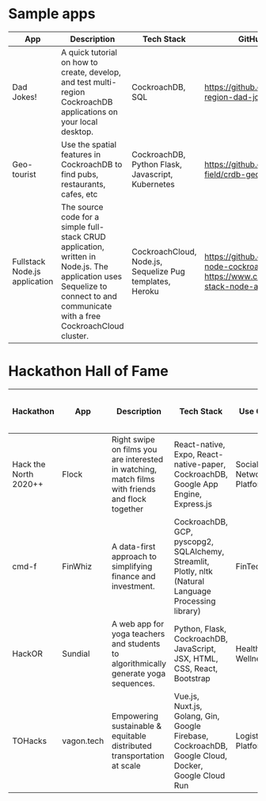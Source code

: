 # Sample apps

App | Description | Tech Stack | GitHub Repo / Blog Post |  
----|-------------|------------|-------------|
Dad Jokes! | A quick tutorial on how to create, develop, and test multi-region CockroachDB applications on your local desktop. | CockroachDB, SQL | https://github.com/chriscasano/multi-region-dad-jokes | 
Geo-tourist | Use the spatial features in CockroachDB to find pubs, restaurants, cafes, etc | CockroachDB, Python Flask, Javascript, Kubernetes | https://github.com/cockroachlabs-field/crdb-geo-tourist
Fullstack Node.js application | The source code for a simple full-stack CRUD application, written in Node.js. The application uses Sequelize to connect to and communicate with a free CockroachCloud cluster. | CockroachCloud, Node.js, Sequelize Pug templates, Heroku | https://github.com/cockroachdb/fullstack-node-cockroachdb-app https://www.cockroachlabs.com/blog/full-stack-node-app/| 

# Hackathon Hall of Fame

Hackathon | App | Description | Tech Stack | Use Case | GitHub Repo / DevPost Link
----------|-----|-------------|------------|----------|----------------------------
Hack the North 2020++ | Flock | Right swipe on films you are interested in watching, match films with friends and flock together | React-native, Expo, React-native-paper, CockroachDB, Google App Engine, Express.js | Social Networking Platform | [GitHub Repo](https://github.com/SPriyaJain/movie-night-htn) [DevPost](https://devpost.com/software/flock-figure-out-what-film-to-watch-with-friends)
cmd-f | FinWhiz | A data-first approach to simplifying finance and investment. | CockroachDB, GCP, pyscopg2, SQLAlchemy, Streamlit, Plotly, nltk (Natural Language Processing library) | FinTech | [GitHub Repo](https://github.com/liuhh02/FinWhiz) [DevPost](https://devpost.com/software/finwhiz-5908hk)
HackOR | Sundial | A web app for yoga teachers and students to algorithmically generate yoga sequences. | Python, Flask, CockroachDB, JavaScript, JSX, HTML, CSS, React, Bootstrap | Health and Wellness | [GitHub Repo](https://github.com/yvonneyeh/HackOR-Lovelace-Ladies) [DevPost](https://devpost.com/software/sundial-mcfi7l)
TOHacks | vagon.tech | Empowering sustainable & equitable distributed transportation at scale | Vue.js, Nuxt.js, Golang, Gin, Google Firebase, CockroachDB, Google Cloud, Docker, Google Cloud Run | Logistics Platform | [GitHub Repo](https://github.com/TOHacks-Team-Alpha) [DevPost](https://devpost.com/software/vagon-tech)


